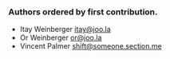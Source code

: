 ### Authors ordered by first contribution.

- Itay Weinberger <itay@joo.la>
- Or Weinberger <or@joo.la>
- Vincent Palmer <shift@someone.section.me>
